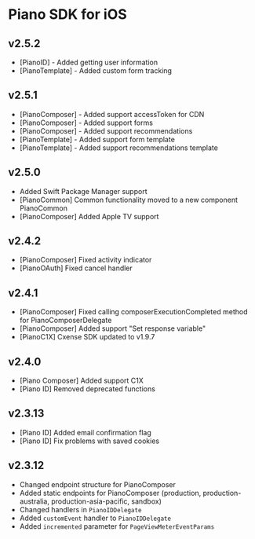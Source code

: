 # Piano SDK for iOS

## v2.5.2
* [PianoID] - Added getting user information
* [PianoTemplate] - Added custom form tracking

## v2.5.1
* [PianoComposer] - Added support accessToken for CDN
* [PianoComposer] - Added support forms
* [PianoComposer] - Added support recommendations
* [PianoTemplate] - Added support form template
* [PianoTemplate] - Added support recommendations template

## v2.5.0
* Added Swift Package Manager support
* [PianoCommon] Common functionality moved to a new component PianoCommon
* [PianoComposer] Added Apple TV support

## v2.4.2
* [PianoComposer] Fixed activity indicator
* [PianoOAuth] Fixed cancel handler

## v2.4.1
* [PianoComposer] Fixed calling composerExecutionCompleted method for PianoComposerDelegate
* [PianoComposer] Added support "Set response variable"
* [PianoC1X] Cxense SDK updated to v1.9.7

## v2.4.0
* [Piano Composer] Added support C1X
* [Piano ID] Removed deprecated functions

## v2.3.13
* [Piano ID] Added email confirmation flag
* [Piano ID] Fix problems with saved cookies

## v2.3.12

* Changed endpoint structure for PianoComposer
* Added static endpoints for PianoComposer (production, production-australia, production-asia-pacific, sandbox)
* Changed handlers in `PianoIDDelegate`
* Added `customEvent` handler to `PianoIDDelegate`
* Added `incremented` parameter for `PageViewMeterEventParams`
